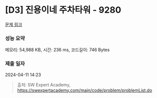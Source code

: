 # [D3] 진용이네 주차타워 - 9280 

[문제 링크](https://swexpertacademy.com/main/code/problem/problemDetail.do?contestProbId=AW9j74FacD0DFAUY) 

### 성능 요약

메모리: 54,988 KB, 시간: 236 ms, 코드길이: 746 Bytes

### 제출 일자

2024-04-11 14:23



> 출처: SW Expert Academy, https://swexpertacademy.com/main/code/problem/problemList.do